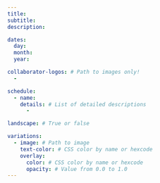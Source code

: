 ```yaml
---
title:
subtitle:
description:

dates:
  day:
  month:
  year:

collaborator-logos: # Path to images only!
  -

schedule:
  - name:
    details: # List of detailed descriptions
      -

landscape: # True or false

variations:
  - image: # Path to image
    text-color: # CSS color by name or hexcode
    overlay:
      color: # CSS color by name or hexcode
      opacity: # Value from 0.0 to 1.0
---
```


